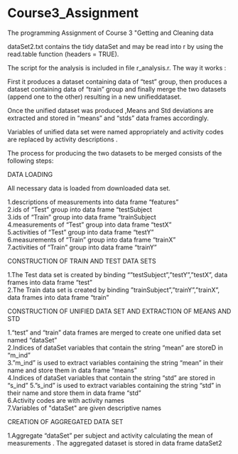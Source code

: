 # Course3_Assignment
The programming Assignment of Course 3 "Getting and Cleaning data

dataSet2.txt contains the tidy dataSet and may be read into r by using the read.table function (headers = TRUE).

The script for the analysis is included in file r_analysis.r. The way it works :

First it produces a  dataset containing data of “test” group, then  produces a dataset containing data of “train” group and finally merge the two datasets  (append one to the other) resulting in a new unifieddataset.

Once the unified dataset was produced ,Means and Std deviations are extracted and stored in “means” and “stds” data frames accordingly. 

Variables of unified data set were named appropriately and activity codes are replaced by activity descriptions .

The process for producing the two datasets to be merged consists of the following steps: 

DATA LOADING

All necessary data is loaded from downloaded data set.

1.descriptions of measurements into data frame “features”  
2.ids of “Test” group into data frame “testSubject  
3.ids of “Train” group into data frame “trainSubject  
4.measurements of “Test” group into data frame “testX”  
5.activities of “Test” group into data frame “testY”  
6.measurements of “Train” group into data frame “trainX”  
7.activities of “Train” group into data frame “trainY”  

CONSTRUCTION OF TRAIN AND TEST  DATA SETS

1.The Test data set is created by binding  “”testSubject”,”testY”,”testX”, data frames into data frame “test”  
2.The Train data set is created by binding  ”trainSubject”,”trainY”,”trainX”, data frames into data frame “train” 

CONSTRUCTION OF UNIFIED DATA SET AND EXTRACTION OF MEANS AND STD 

1.“test”  and “train” data frames are merged to create one unified data set named “dataSet”  
2.Indices of dataSet variables that contain the string “mean” are storeD in “m_ind”  
3.”m_ind” is used to extract variables containing the string “mean” in their name and store them in data frame “means”  
4.Indices of dataSet variables that contain the string “std” are stored in “s_ind” 
5.”s_ind” is used to extract variables containing the string “std” in their name and store them in data frame “std”  
6.Activity codes are with activity names  
7.Variables of "dataSet" are given descriptive names  


CREATION OF AGGREGATED DATA SET 

1.Aggregate “dataSet” per subject and activity calculating the mean of measurements . The aggregated dataset is stored in data frame  dataSet2   
 
